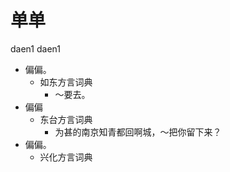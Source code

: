





# 单单
daen1 daen1
+ 偏偏。
  * 如东方言词典
    - ～要去。
+ 偏偏
  * 东台方言词典
    - 为甚的南京知青都回啊城，～把你留下来？
+ 偏偏。
  * 兴化方言词典
